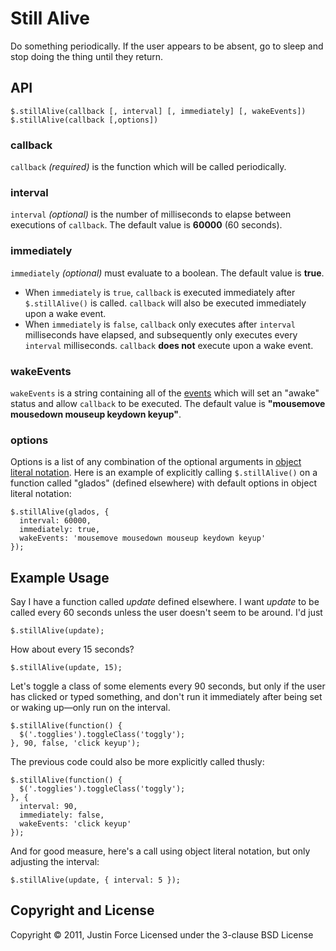 Still Alive
=====================

Do something periodically. If the user appears to be absent, go to sleep and
stop doing the thing until they return.

API
---------------------

    $.stillAlive(callback [, interval] [, immediately] [, wakeEvents])
    $.stillAlive(callback [,options])

### callback

`callback` _(required)_ is the function which will be called periodically.

### interval

`interval` _(optional)_ is the number of milliseconds to elapse between
executions of `callback`. The default value is **60000** (60 seconds).

### immediately

`immediately` _(optional)_ must evaluate to a boolean. The default value is
**true**.

  * When `immediately` is `true`, `callback` is executed immediately after
    `$.stillAlive()` is called. `callback` will also be executed immediately
    upon a wake event.
  * When `immediately` is `false`, `callback` only executes after `interval`
    milliseconds have elapsed, and subsequently only executes every `interval`
    milliseconds. `callback` **does not** execute upon a wake event.

### wakeEvents

`wakeEvents` is a string containing all of the [events][] which will set an
"awake" status and allow `callback` to be executed. The default value is
**"mousemove mousedown mouseup keydown keyup"**.

### options

Options is a list of any combination of the optional arguments in [object
literal notation][].  Here is an example of explicitly calling `$.stillAlive()`
on a function called "glados" (defined elsewhere) with default options in
object literal notation:

    $.stillAlive(glados, {
      interval: 60000,
      immediately: true,
      wakeEvents: 'mousemove mousedown mouseup keydown keyup'
    });

Example Usage
---------------------

Say I have a function called _update_ defined elsewhere. I want _update_ to be
called every 60 seconds unless the user doesn't seem to be around. I'd just

    $.stillAlive(update);

How about every 15 seconds? 

    $.stillAlive(update, 15);

Let's toggle a class of some elements every 90 seconds, but only if the user
has clicked or typed something, and don't run it immediately after being set or
waking up—only run on the interval.

    $.stillAlive(function() {
      $('.togglies').toggleClass('toggly');
    }, 90, false, 'click keyup');

The previous code could also be more explicitly called thusly:

    $.stillAlive(function() {
      $('.togglies').toggleClass('toggly');
    }, {
      interval: 90,
      immediately: false,
      wakeEvents: 'click keyup'
    });

And for good measure, here's a call using object literal notation, but only
adjusting the interval:

    $.stillAlive(update, { interval: 5 });


Copyright and License
---------------------

Copyright © 2011, Justin Force
Licensed under the 3-clause BSD License

[events]:http://api.jquery.com/category/events/ "Events in jQuery"
[object literal notation]:https://developer.mozilla.org/en/JavaScript/Guide/Values,_Variables,_and_Literals#Object_Literals "Object Literals at Mozilla Developer Network"

